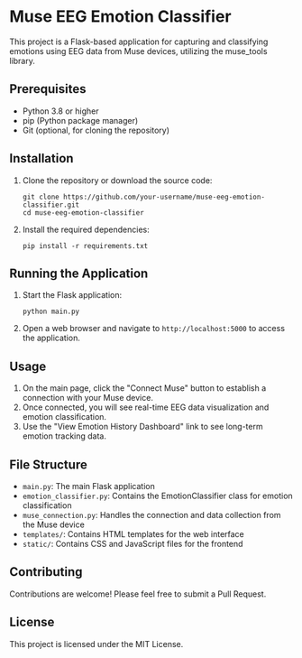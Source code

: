 # Muse EEG Emotion Classifier

This project is a Flask-based application for capturing and classifying emotions using EEG data from Muse devices, utilizing the muse_tools library.

## Prerequisites

- Python 3.8 or higher
- pip (Python package manager)
- Git (optional, for cloning the repository)

## Installation

1. Clone the repository or download the source code:
   ```
   git clone https://github.com/your-username/muse-eeg-emotion-classifier.git
   cd muse-eeg-emotion-classifier
   ```

2. Install the required dependencies:
   ```
   pip install -r requirements.txt
   ```

## Running the Application

1. Start the Flask application:
   ```
   python main.py
   ```

2. Open a web browser and navigate to `http://localhost:5000` to access the application.

## Usage

1. On the main page, click the "Connect Muse" button to establish a connection with your Muse device.
2. Once connected, you will see real-time EEG data visualization and emotion classification.
3. Use the "View Emotion History Dashboard" link to see long-term emotion tracking data.

## File Structure

- `main.py`: The main Flask application
- `emotion_classifier.py`: Contains the EmotionClassifier class for emotion classification
- `muse_connection.py`: Handles the connection and data collection from the Muse device
- `templates/`: Contains HTML templates for the web interface
- `static/`: Contains CSS and JavaScript files for the frontend

## Contributing

Contributions are welcome! Please feel free to submit a Pull Request.

## License

This project is licensed under the MIT License.
